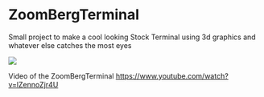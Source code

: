 # ZoomBergTerminal
Small project to make a cool looking Stock Terminal using 3d graphics and whatever else catches the most eyes

![](zoomerterminal.gif)

Video of the ZoomBergTerminal
https://www.youtube.com/watch?v=lZennoZjr4U
